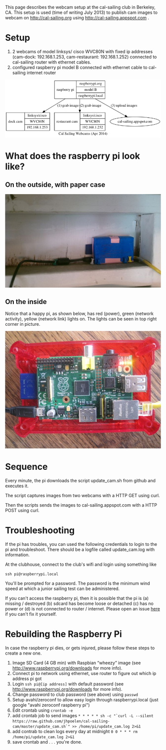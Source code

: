 This page describes the webcam setup at the cal-sailing club in Berkeley, CA.  This setup is used (time of writing July 2013) to publish cam images to webcam on http://cal-sailing.org using http://cal-sailing.appspot.com .

# Setup
 1. 2 webcams of model linksys/ cisco WVC80N with fixed ip addresses (cam-dock:  192.168.1.253, cam-restaurant:  192.168.1.252) connected to cal-sailing router with ethernet cables.
 2. configured raspberry pi model B connected with ethernet cable to cal-sailing internet router

![diagram](cal-sailing-diagram.dot.png)

# What does the raspberry pi look like?
## On the outside, with paper case
![pi in action](pi_at_cal-sailing_july_2013.jpg)
## On the inside
Notice that a happy pi, as shown below, has red (power), green (network activity), yellow (network link) lights on. The lights can be seen in top right corner in picture.

![happy pi](happy_pi.jpg)

# Sequence

Every minute, the pi downloads the script update_cam.sh from github and executes it. 

The script captures images from two webcams with a HTTP GET using curl. 

Then the scripts sends the images to cal-sailing.appspot.com with a HTTP POST using curl.

# Troubleshooting 

If the pi has troubles, you can used the following credentials to login to the pi and troubleshoot.  There should be a logfile called update_cam.log with information.

At the clubhouse, connect to the club's wifi and login using something like
```
ssh pi@raspberrypi.local
```
You'll be prompted for a password.  The password is the minimum wind speed at which a junior sailing test can be administered.

If you can't access the raspberry pi, then it is possible that the pi is (a) missing / destroyed (b) sdcard has become loose or detached (c) has no power or (d) is not connected to router / internet. Please open an issue [here](http://bitbucket.org/jhpoelen/cal-sailing/issues/new) if you can't fix it yourself.

# Rebuilding the Raspberry Pi

In case the raspberry pi dies, or gets injured, please follow these steps to create a new one.

 1. Image SD Card (4 GB min) with Raspbian “wheezy” image (see http://www.raspberrypi.org/downloads for more info).
 2. Connect pi to network using ethernet, use router to figure out which ip address pi got
 3. Login ```ssh pi@[ip address]``` with default password (see http://www.raspberrypi.org/downloads for more info).
 4. Change password to club password (see above) using ```passwd```
 4. Setup avahi/zeroconf to allow easy login through raspberrypi.local (just google "avahi zeroconf raspberry pi")
 5. Edit crontab using ```crontab -e```
 6. add crontab job to send images ```* * * * * sh -c "`curl -L --silent https://raw.github.com/jhpoelen/cal-sailing-cam/master/update_cam.sh`" >> /home/pi/update_cam.log 2>&1```
 7. add contrab to clean logs every day at midnight ```0 0 * * * rm /home/pi/update_cam.log 2>&1``` 
 8. save crontab and . . . you're done.

